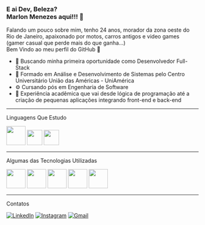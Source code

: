 ### E ai Dev, Beleza?<br>Marlon Menezes aqui!!! 🚀
Falando um pouco sobre mim, tenho 24 anos, morador da zona oeste do Rio de Janeiro, apaixonado por motos, carros antigos e video games<br>(gamer casual que perde mais do que ganha...)
<br>Bem Vindo ao meu perfil do GitHub 👋
<br>
<ul>
  <li>🔭 Buscando minha primeira oportunidade como Desenvolvedor Full-Stack</li>
  <li>📖 Formado em Análise e Desenvolvimento de Sistemas pelo Centro Universitário União das Américas - UniAmérica</li>
  <li>⚙️ Cursando pós em Engenharia de Software</li>
  <li>🌱 Experiência acadêmica que vai desde lógica de programação até a criação de pequenas aplicações integrando front-end e back-end</li>
</ul>
<hr>

Linguagens Que Estudo
<p></p>
<div style="display: inline">
  <img width="50" height="50" src="https://cdn.jsdelivr.net/gh/devicons/devicon/icons/java/java-original-wordmark.svg" />
  <img width="40" height="40" src="https://cdn.jsdelivr.net/gh/devicons/devicon/icons/kotlin/kotlin-original.svg" />
  <img width="40" height="40" src="https://cdn.jsdelivr.net/gh/devicons/devicon@latest/icons/javascript/javascript-original.svg" />
          
</div>

<hr>

Algumas das Tecnologias Utilizadas

<div style="display: inline">        
<img width="50" height="50" src="https://cdn.jsdelivr.net/gh/devicons/devicon/icons/ubuntu/ubuntu-plain-wordmark.svg" />
<img width="50" height="50" src="https://cdn.jsdelivr.net/gh/devicons/devicon/icons/androidstudio/androidstudio-original.svg"/>
<img width="50" height="50" src="https://cdn.jsdelivr.net/gh/devicons/devicon/icons/postgresql/postgresql-original-wordmark.svg" />
<img width="50" height="50" src="https://cdn.jsdelivr.net/gh/devicons/devicon/icons/git/git-original-wordmark.svg" />       
<img width="50" height="50" src="https://cdn.jsdelivr.net/gh/devicons/devicon/icons/docker/docker-original-wordmark.svg" />
          
          
</div>
<hr>

Contatos

<a href="https://www.linkedin.com/in/marlon-menezes-de-santana-6175a6183/" target="_blank">![LinkedIn](https://img.shields.io/badge/linkedin-%230077B5.svg?style=for-the-badge&logo=linkedin&logoColor=white)</a>
<a href="https://www.instagram.com/omarlonmenezes/" target="_blank">![Instagram](https://img.shields.io/badge/Instagram-%23E4405F.svg?style=for-the-badge&logo=Instagram&logoColor=white)</a>
<a href="mailto:contato.menezesmarlon@gmail.com" target="_blank">![Gmail](https://img.shields.io/badge/Gmail-D14836?style=for-the-badge&logo=gmail&logoColor=white)</a>
          
          
          
